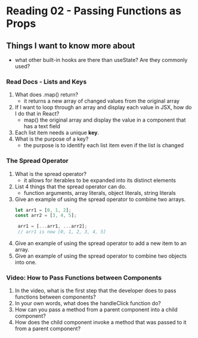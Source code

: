 
# Reading 02 - Passing Functions as Props

## Things I want to know more about
- what other built-in hooks are there than useState? Are they commonly used?

### Read Docs - Lists and Keys
1. What does .map() return?
   - it returns a new array of changed values from the original array
3. If I want to loop through an array and display each value in JSX, how do I do that in React?
   - map() the original array and display the value in a component that has a text field
5. Each list item needs a unique **key**.
6. What is the purpose of a key?
   - the purpose is to identify each list item even if the list is changed

### The Spread Operator
1. What is the spread operator?
   - it allows for iterables to be expanded into its distinct elements 
3. List 4 things that the spread operator can do.
   - function arguments, array literals, object literals, string literals
5. Give an example of using the spread operator to combine two arrays.
   ```javascript
   let arr1 = [0, 1, 2];
   const arr2 = [3, 4, 5];

    arr1 = [...arr1, ...arr2];
    // arr1 is now [0, 1, 2, 3, 4, 5]
   ```
7. Give an example of using the spread operator to add a new item to an array.
8. Give an example of using the spread operator to combine two objects into one.

### Video: How to Pass Functions between Components
1. In the video, what is the first step that the developer does to pass functions between components?
2. In your own words, what does the handleClick function do?
3. How can you pass a method from a parent component into a child component?
4. How does the child component invoke a method that was passed to it from a parent component?
